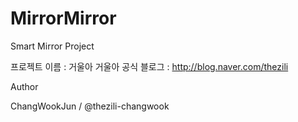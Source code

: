 # MirrorMirror
Smart Mirror Project



프로젝트 이름 : 거울아 거울아
공식 블로그 : http://blog.naver.com/thezili



Author


ChangWookJun / @thezili-changwook
